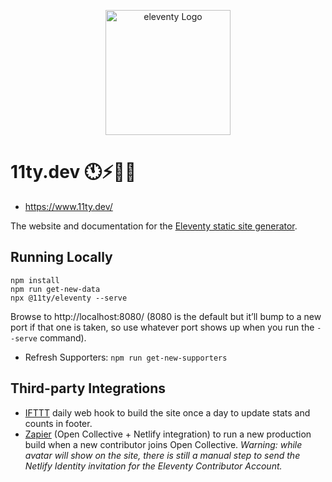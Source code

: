 <p align="center"><img src="https://www.11ty.dev/img/logo-github.svg" width="200" height="200" alt="eleventy Logo"></p>

# 11ty.dev 🕚⚡️🎈🐀

- https://www.11ty.dev/

The website and documentation for the [Eleventy static site generator](https://github.com/11ty/eleventy/).

## Running Locally

```
npm install
npm run get-new-data
npx @11ty/eleventy --serve
```

Browse to http://localhost:8080/ (8080 is the default but it’ll bump to a new port if that one is taken, so use whatever port shows up when you run the `--serve` command).

- Refresh Supporters: `npm run get-new-supporters`

## Third-party Integrations

- [IFTTT](https://ifttt.com/) daily web hook to build the site once a day to update stats and counts in footer.
- [Zapier](https://zapier.com/) (Open Collective + Netlify integration) to run a new production build when a new contributor joins Open Collective. _Warning: while avatar will show on the site, there is still a manual step to send the Netlify Identity invitation for the Eleventy Contributor Account._
